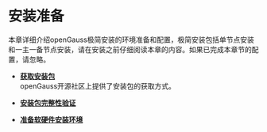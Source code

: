 # 安装准备

本章详细介绍openGauss极简安装的环境准备和配置，极简安装包括单节点安装和一主一备节点安装，请在安装之前仔细阅读本章的内容。如果已完成本章节的配置，请忽略。

-   **[获取安装包](获取安装包.md)**  
openGauss开源社区上提供了安装包的获取方式。

-   **[安装包完整性验证](安装包完整性校验.md)**  

-   **[准备软硬件安装环境](准备软硬件安装环境.md)**  

